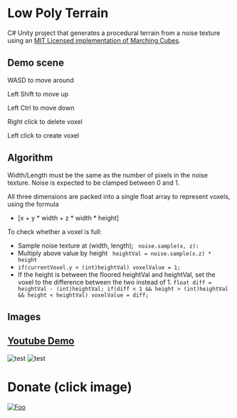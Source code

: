 # Low Poly Terrain

C# Unity project that generates a procedural terrain from a noise texture using an [MIT Licensed implementation of Marching Cubes](https://github.com/Scrawk/Marching-Cubes).

## Demo scene
WASD to move around

Left Shift to move up

Left Ctrl to move down




Right click to delete voxel

Left click to create voxel


## Algorithm

Width/Length must be the same as the number of pixels in the noise texture.
Noise is expected to be clamped between 0 and 1.

All three dimensions are packed into a single float array to represent voxels, using the formula 
- [x + y * width + z * width * height]

To check whether a voxel is full:

- Sample noise texture at (width, length); ``` noise.sample(x, z):```
- Multiply above value by height ``` heightVal = noise.sample(x.z) * height```
- ```if(currentVoxel.y < (int)heightVal) voxelValue = 1;```
- If the height is between the floored heightVal and heightVal, set the voxel to the difference between the two instead of 1.
```float diff = heightVal - (int)heightVal; if(diff < 1 && height > (int)heightVal && height < heightVal) voxelValue = diff;```

## Images
## [Youtube Demo](https://www.youtube.com/watch?v=6rcKqbRc4lY)

![test](Renders/Image0.png)
![test](Renders/Image1.png)

# Donate (click image)

[![Foo](Renders/coffee.png)](https://www.buymeacoffee.com/ZcRuWpUBf)


